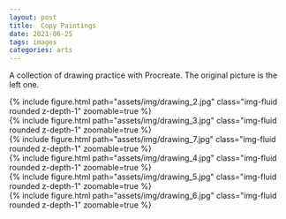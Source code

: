 ```yaml
---
layout: post
title:  Copy Paintings
date: 2021-06-25 
tags: images
categories: arts
---
```

A collection of drawing practice with Procreate.
The original picture is the left one. 

<div class="row mt-3">
    <div class="col-sm mt-3 mt-md-0">
        {% include figure.html path="assets/img/drawing_2.jpg" class="img-fluid rounded z-depth-1" zoomable=true %}
    </div>
    <div class="col-sm mt-3 mt-md-0">
        {% include figure.html path="assets/img/drawing_3.jpg" class="img-fluid rounded z-depth-1" zoomable=true %}
    </div>
    <div class="col-sm mt-3 mt-md-0">
        {% include figure.html path="assets/img/drawing_7.jpg" class="img-fluid rounded z-depth-1" zoomable=true %}
    </div>
</div>

<div class="row mt-3">
    <div class="col-sm mt-3 mt-md-0">
        {% include figure.html path="assets/img/drawing_4.jpg" class="img-fluid rounded z-depth-1" zoomable=true %}
    </div>
    <div class="col-sm mt-3 mt-md-0">
        {% include figure.html path="assets/img/drawing_5.jpg" class="img-fluid rounded z-depth-1" zoomable=true %}
    </div>
    <div class="col-sm mt-3 mt-md-0">
        {% include figure.html path="assets/img/drawing_6.jpg" class="img-fluid rounded z-depth-1" zoomable=true %}
    </div>
</div>